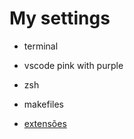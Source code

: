 # My settings
 
 - terminal

 - vscode pink with purple

 - zsh

 - makefiles
 
 - [extensões](https://docs.google.com/document/d/1xMu4Rbu3ire_r91cEWhrx2OSApQ7gJR3VOCoRqbpMVg/edit?usp=sharing)
